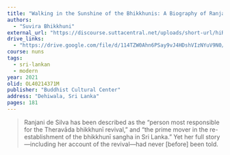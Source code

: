 ```yaml
---
title: "Walking in the Sunshine of the Bhikkhunis: A Biography of Ranjani de Silva"
authors:
  - "Suvira Bhikkhuni"
external_url: "https://discourse.suttacentral.net/uploads/short-url/hiRkRwNqbZuJ71qRdLFmeUOBhmN.pdf"
drive_links:
  - "https://drive.google.com/file/d/114TZW0Ahn6PSay9vJ4HDshVIzNYuV9N0/view?usp=drivesdk"
course: nuns
tags:
  - sri-lankan
  - modern
year: 2021
olid: OL40214371M
publisher: "Buddhist Cultural Center"
address: "Dehiwala, Sri Lanka"
pages: 181
---
```


> Ranjani de Silva has
been described as the “person most responsible for the Theravāda
bhikkhunī revival,” and “the prime mover in the re-establishment of the bhikkhunī sangha in Sri Lanka.”
Yet her full story—including her account of the revival—had never [before] been told.
